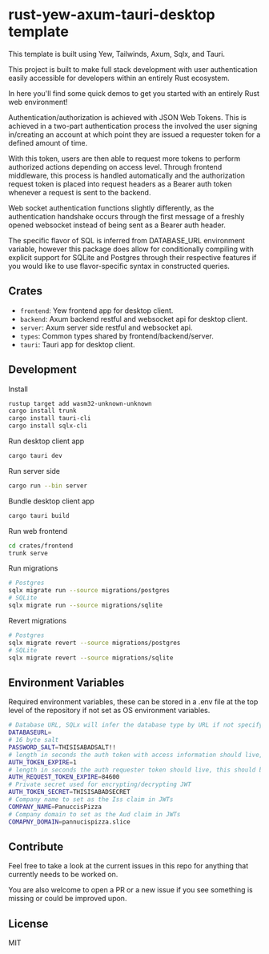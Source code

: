 # rust-yew-axum-tauri-desktop template

This template is built using Yew, Tailwinds, Axum, Sqlx, and Tauri.

This project is built to make full stack development with user authentication easily accessible for developers within an entirely Rust ecosystem.

In here you'll find some quick demos to get you started with an entirely Rust web environment!

Authentication/authorization is achieved with JSON Web Tokens. This is achieved in a two-part authentication process the involved the user signing in/creating an account at which point they are issued a requester token for a defined amount of time.

With this token, users are then able to request more tokens to perform authorized actions depending on access level. Through frontend middleware, this process is handled automatically and the authorization request token is placed into request headers as a Bearer auth token whenever a request is sent to the backend.

Web socket authentication functions slightly differently, as the authentication handshake occurs through the first message of a freshly opened websocket instead of being sent as a Bearer auth header.

The specific flavor of SQL is inferred from DATABASE_URL environment variable, however this package does allow for conditionally compiling with explicit support for SQLite and Postgres through their respective features if you would like to use flavor-specific syntax in constructed queries.

## Crates

- `frontend`: Yew frontend app for desktop client.
- `backend`: Axum backend restful and websocket api for desktop client.
- `server`: Axum server side restful and websocket api.
- `types`: Common types shared by frontend/backend/server.
- `tauri`: Tauri app for desktop client.

## Development

Install

```bash
rustup target add wasm32-unknown-unknown
cargo install trunk
cargo install tauri-cli
cargo install sqlx-cli
```

Run desktop client app

```bash
cargo tauri dev
```

Run server side

```bash
cargo run --bin server
```

Bundle desktop client app

```bash
cargo tauri build
```

Run web frontend
```bash
cd crates/frontend
trunk serve
```

Run migrations
```bash
# Postgres
sqlx migrate run --source migrations/postgres
# SQLite
sqlx migrate run --source migrations/sqlite
```

Revert migrations
```bash
# Postgres
sqlx migrate revert --source migrations/postgres
# SQLite
sqlx migrate revert --source migrations/sqlite
```

## Environment Variables

Required environment variables, these can be stored in a .env file at the top level of the repository if not set as OS environment variables.

```bash
# Database URL, SQLx will infer the database type by URL if not specifying with package feature
DATABASEURL=
# 16 byte salt
PASSWORD_SALT=THISISABADSALT!!
# length in seconds the auth token with access information should live, keep it very short
AUTH_TOKEN_EXPIRE=1
# length in seconds the auth requester token should live, this should be the length of time before someone must authenticate with username/password again
AUTH_REQUEST_TOKEN_EXPIRE=84600
# Private secret used for encrypting/decrypting JWT
AUTH_TOKEN_SECRET=THISISABADSECRET
# Company name to set as the Iss claim in JWTs
COMPANY_NAME=PanuccisPizza
# Company domain to set as the Aud claim in JWTs
COMAPNY_DOMAIN=pannucispizza.slice
```

## Contribute

Feel free to take a look at the current issues in this repo for anything that currently needs to be worked on.

You are also welcome to open a PR or a new issue if you see something is missing or could be improved upon.

## License

MIT
